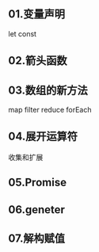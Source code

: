 ## 01.变量声明

let const

## 02.箭头函数

## 03.数组的新方法

map filter reduce forEach

## 04.展开运算符

收集和扩展

## 05.Promise

## 06.geneter

## 07.解构赋值





